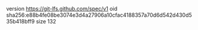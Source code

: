 version https://git-lfs.github.com/spec/v1
oid sha256:e88b4fe08be3074e3d4a27906a10cfac4188357a70d6d542d430d535b418bff9
size 132
